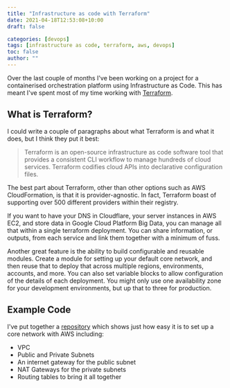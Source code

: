 ```yaml
---
title: "Infrastructure as code with Terraform"
date: 2021-04-18T12:53:08+10:00
draft: false

categories: [devops]
tags: [infrastructure as code, terraform, aws, devops]
toc: false
author: ""
---
```

Over the last couple of months I've been working on a project for a containerised orchestration platform using Infrastructure as Code. This has meant I've spent most of my time working with [Terraform](https://www.terraform.io/).

## What is Terraform?

I could write a couple of paragraphs about what Terraform is and what it does, but I think they put it best:

> Terraform is an open-source infrastructure as code software tool that provides a consistent CLI workflow to manage hundreds of cloud services. Terraform codifies cloud APIs into declarative configuration files.

The best part about Terraform, other than other options such as AWS CloudFormation, is that it is provider-agnostic. In fact, Terraform boast of supporting over 500 different providers within their registry.

If you want to have your DNS in Cloudflare, your server instances in AWS EC2, and store data in Google Cloud Platform Big Data, you can manage all that within a single terraform deployment. You can share information, or outputs, from each service and link them together with a minimum of fuss.

Another great feature is the ability to build configurable and reusable modules. Create a module for setting up your default core network, and then reuse that to deploy that across multiple regions, environments, accounts, and more. You can also set variable blocks to allow configuration of the details of each deployment. You might only use one availability zone for your development environments, but up that to three for production.

## Example Code

I've put together a [repository](https://github.com/nickperkins/infrastructure) which shows just how easy it is to set up a core network with AWS including:

* VPC
* Public and Private Subnets
* An internet gateway for the public subnet
* NAT Gateways for the private subnets
* Routing tables to bring it all together
